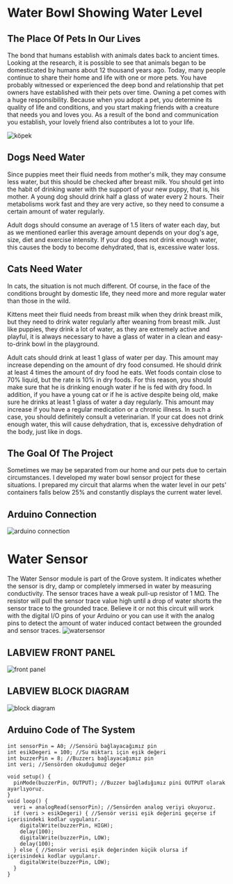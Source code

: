 # Water Bowl Showing Water Level


## The Place Of Pets In Our Lives

The bond that humans establish with animals dates back to ancient times. Looking at the research, it is possible to see that animals began to be domesticated by humans about 12 thousand years ago. Today, many people continue to share their home and life with one or more pets. You have probably witnessed or experienced the deep bond and relationship that pet owners have established with their pets over time.
Owning a pet comes with a huge responsibility. Because when you adopt a pet, you determine its quality of life and conditions, and you start making friends with a creature that needs you and loves you. As a result of the bond and communication you establish, your lovely friend also contributes a lot to your life.

![köpek](https://blog.dodomama.com/wp-content/uploads/2018/08/kedi-ve-kopek-mamalari.jpg)
## Dogs Need Water

Since puppies meet their fluid needs from mother's milk, they may consume less water, but this should be checked after breast milk. You should get into the habit of drinking water with the support of your new puppy, that is, his mother. A young dog should drink half a glass of water every 2 hours. Their metabolisms work fast and they are very active, so they need to consume a certain amount of water regularly.

Adult dogs should consume an average of 1.5 liters of water each day, but as we mentioned earlier this average amount depends on your dog's age, size, diet and exercise intensity. If your dog does not drink enough water, this causes the body to become dehydrated, that is, excessive water loss.

## Cats Need Water
In cats, the situation is not much different. Of course, in the face of the conditions brought by domestic life, they need more and more regular water than those in the wild.

Kittens meet their fluid needs from breast milk when they drink breast milk, but they need to drink water regularly after weaning from breast milk. Just like puppies, they drink a lot of water, as they are extremely active and playful, it is always necessary to have a glass of water in a clean and easy-to-drink bowl in the playground.

Adult cats should drink at least 1 glass of water per day. This amount may increase depending on the amount of dry food consumed. He should drink at least 4 times the amount of dry food he eats. Wet foods contain close to 70% liquid, but the rate is 10% in dry foods. For this reason, you should make sure that he is drinking enough water if he is fed with dry food. In addition, if you have a young cat or if he is active despite being old, make sure he drinks at least 1 glass of water a day regularly. This amount may increase if you have a regular medication or a chronic illness. In such a case, you should definitely consult a veterinarian. If your cat does not drink enough water, this will cause dehydration, that is, excessive dehydration of the body, just like in dogs.


## The Goal Of The Project

Sometimes we may be separated from our home and our pets due to certain circumstances. I developed my water bowl sensor project for these situations. I prepared my circuit that alarms when the water level in our pets' containers falls below 25% and constantly displays the current water level.
## Arduino Connection

![arduino connection](https://user-images.githubusercontent.com/106698029/172064956-65193e47-9457-43bb-a877-d7a92aff9875.jpg)


# Water Sensor

The Water Sensor module is part of the Grove system. It indicates whether the sensor is dry, damp or completely immersed in water by measuring conductivity. The sensor traces have a weak pull-up resistor of 1 MΩ. The resistor will pull the sensor trace value high until a drop of water shorts the sensor trace to the grounded trace. Believe it or not this circuit will work with the digital I/O pins of your Arduino or you can use it with the analog pins to detect the amount of water induced contact between the grounded and sensor traces.
![watersensor](https://maker.robotistan.com/wp-content/uploads/2019/05/su-seviyesi-yagmur-sensoru-water-level-rain-sensor-4120-17-B.jpg) 



## LABVIEW FRONT PANEL

![front panel](https://user-images.githubusercontent.com/106698029/172064324-892d8abd-30e5-4402-875e-c3eae4773a6a.png)
## LABVIEW BLOCK DIAGRAM
![block diagram](https://user-images.githubusercontent.com/106698029/172064417-8525657c-aab7-4b19-9d46-18a0a44bf0ba.png)

## Arduino Code of The System

```
int sensorPin = A0; //Sensörü bağlayacağımız pin
int esikDegeri = 100; //Su miktarı için eşik değeri
int buzzerPin = 8; //Buzzerı bağlayacağımız pin
int veri; //Sensörden okuduğumuz değer

void setup() {
  pinMode(buzzerPin, OUTPUT); //Buzzer bağladığımız pini OUTPUT olarak ayarlıyoruz.  
}
void loop() {
  veri = analogRead(sensorPin); //Sensörden analog veriyi okuyoruz.
  if (veri > esikDegeri) { //Sensör verisi eşik değerini geçerse if içerisindeki kodlar uygulanır.
    digitalWrite(buzzerPin, HIGH);
    delay(100);
    digitalWrite(buzzerPin, LOW);
    delay(100);
  } else { //Sensör verisi eşik değerinden küçük olursa if içerisindeki kodlar uygulanır.
    digitalWrite(buzzerPin, LOW);
  }
}
```

